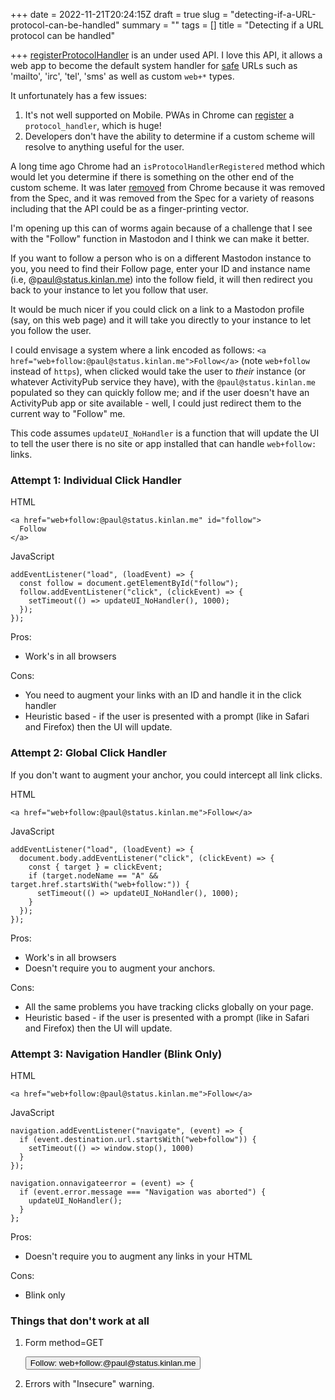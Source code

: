 +++
date = 2022-11-21T20:24:15Z
draft = true
slug = "detecting-if-a-URL-protocol-can-be-handled"
summary = ""
tags = []
title = "Detecting if a URL protocol can be handled"

+++
[registerProtocolHandler](https://developer.mozilla.org/en-US/docs/Web/API/Navigator/registerProtocolHandler) is an under used API. I love this API, it allows a web app to become the default system handler for [safe](https://html.spec.whatwg.org/multipage/system-state.html#safelisted-scheme) URLs such as 'mailto', 'irc', 'tel', 'sms' as well as custom `web+*` types.

It unfortunately has a few issues:

1. It's not well supported on Mobile. PWAs in Chrome can [register](https://developer.mozilla.org/en-US/docs/Web/Manifest/protocol_handlers) a `protocol_handler`, which is huge!
2. Developers don't have the ability to determine if a custom scheme will resolve to anything useful for the user.

A long time ago Chrome had an `isProtocolHandlerRegistered` method which would let you determine if there is something on the other end of the custom scheme. It was later [removed](https://groups.google.com/a/chromium.org/g/blink-dev/c/ljkPttdvVuc/m/atNE2qYSCAAJ) from Chrome because it was removed from the Spec, and it was removed from the Spec for a variety of reasons including that the API could be as a finger-printing vector.

I'm opening up this can of worms again because of a challenge that I see with the "Follow" function in Mastodon and I think we can make it better.

If you want to follow a person who is on a different Mastodon instance to you, you need to  find their Follow page, enter your ID and instance name (i.e, @paul@status.kinlan.me) into the follow field, it will then redirect you back to your instance to let you follow that user. 

It would be much nicer if you could click on a link to a Mastodon profile (say, on this web page) and it will take you directly to your instance to let you follow the user.

I could envisage a system where a link encoded as follows: `<a href="web+follow:@paul@status.kinlan.me">Follow</a>` (note `web+follow` instead of `https`), when clicked would take the user to _their_ instance (or whatever ActivityPub service they have), with the `@paul@status.kinlan.me` populated so they can quickly follow me; and if the user doesn't have an ActivityPub app or site available - well, I could just redirect them to the current way to "Follow" me.

This code assumes `updateUI_NoHandler` is a function that will update the UI to tell the user there is no site or app installed that can handle `web+follow:` links.

### Attempt 1: Individual Click Handler

HTML

    <a href="web+follow:@paul@status.kinlan.me" id="follow">
      Follow
    </a>

JavaScript

    addEventListener("load", (loadEvent) => {
      const follow = document.getElementById("follow");
      follow.addEventListener("click", (clickEvent) => {
        setTimeout(() => updateUI_NoHandler(), 1000);
      });
    });

Pros:

* Work's in all browsers

Cons:

* You need to augment your links with an ID and handle it in the click handler
* Heuristic based - if the user is presented with a prompt (like in Safari and Firefox) then the UI will update.

### Attempt 2: Global Click Handler

If you don't want to augment your anchor, you could intercept all link clicks.

HTML

    <a href="web+follow:@paul@status.kinlan.me">Follow</a>

JavaScript

    addEventListener("load", (loadEvent) => {
      document.body.addEventListener("click", (clickEvent) => {
        const { target } = clickEvent;
        if (target.nodeName == "A" && target.href.startsWith("web+follow:")) {
          setTimeout(() => updateUI_NoHandler(), 1000);
        }
      });
    });

Pros:

* Work's in all browsers
* Doesn't require you to augment your anchors.

Cons:

* All the same problems you have tracking clicks globally on your page.
* Heuristic based - if the user is presented with a prompt (like in Safari and Firefox) then the UI will update.

### Attempt 3: Navigation Handler (Blink Only)

HTML

    <a href="web+follow:@paul@status.kinlan.me">Follow</a>

JavaScript

    navigation.addEventListener("navigate", (event) => {
      if (event.destination.url.startsWith("web+follow")) {
        setTimeout(() => window.stop(), 1000)
      }
    });
    
    navigation.onnavigateerror = (event) => {
      if (event.error.message === "Navigation was aborted") {
        updateUI_NoHandler();
      }
    };

Pros:

* Doesn't require you to augment any links in your HTML

Cons:

* Blink only

### Things that don't work at all

1. Form method=GET

   <form method="get" action="web+follow:@paul@status.kinlan.me">
   <input type="submit" value="Follow: web+follow:@paul@status.kinlan.me">
   </form>
2. Errors with "Insecure" warning.